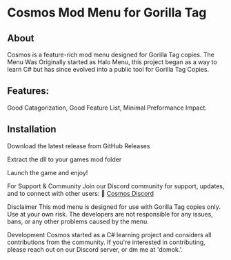 # Cosmos Mod Menu for Gorilla Tag

## About
Cosmos is a feature-rich mod menu designed for Gorilla Tag copies. The Menu Was Originally started as Halo Menu, this project began as a way to learn C# but has since evolved into a public tool for Gorilla Tag Copies.

## Features:
Good Catagorization,
Good Feature List,
Minimal Preformance Impact.

## Installation
Download the latest release from GitHub Releases 

Extract the dll to your games mod folder

Launch the game and enjoy!

For Support & Community
Join our Discord community for support, updates, and to connect with other users:
🔗 [Cosmos Discord](https://discord.gg/SXV8Bmy4Tt)

Disclaimer
This mod menu is designed for use with Gorilla Tag copies only. Use at your own risk. The developers are not responsible for any issues, bans, or any other problems caused by the menu.

Development
Cosmos started as a C# learning project and considers all contributions from the community. If you're interested in contributing, please reach out on our Discord server, or dm me at 'domok.'.
